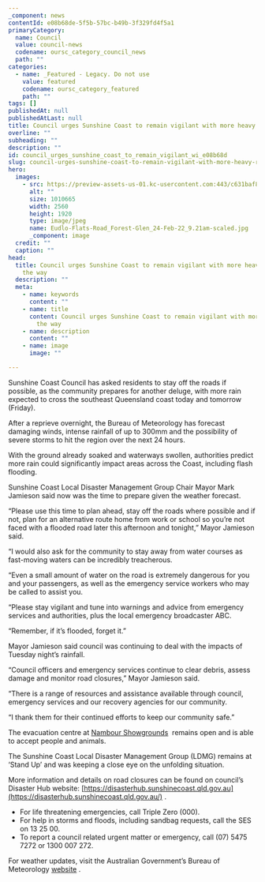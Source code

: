 ```yaml
---
_component: news
contentId: e08b68de-5f5b-57bc-b49b-3f329fd4f5a1
primaryCategory:
  name: Council
  value: council-news
  codename: oursc_category_council_news
  path: ""
categories:
  - name: _Featured - Legacy. Do not use
    value: featured
    codename: oursc_category_featured
    path: ""
tags: []
publishedAt: null
publishedAtLast: null
title: Council urges Sunshine Coast to remain vigilant with more heavy rain on the way
overline: ""
subheading: ""
description: ""
id: council_urges_sunshine_coast_to_remain_vigilant_wi_e08b68d
slug: council-urges-sunshine-coast-to-remain-vigilant-with-more-heavy-rain-on-the-way
hero:
  images:
    - src: https://preview-assets-us-01.kc-usercontent.com:443/c631baf8-1b46-001f-580c-d0001b68b4a8/08f15045-c622-4cfd-a1af-979715d97cc0/Eudlo-Flats-Road_Forest-Glen_24-Feb-22_9.21am-scaled.jpg
      alt: ""
      size: 1010665
      width: 2560
      height: 1920
      type: image/jpeg
      name: Eudlo-Flats-Road_Forest-Glen_24-Feb-22_9.21am-scaled.jpg
      _component: image
  credit: ""
  caption: ""
head:
  title: Council urges Sunshine Coast to remain vigilant with more heavy rain on
    the way
  description: ""
  meta:
    - name: keywords
      content: ""
    - name: title
      content: Council urges Sunshine Coast to remain vigilant with more heavy rain on
        the way
    - name: description
      content: ""
    - name: image
      image: ""

---
```

Sunshine Coast Council has asked residents to stay off the roads if possible, as the community prepares for another deluge, with more rain expected to cross the southeast Queensland coast today and tomorrow (Friday).

After a reprieve overnight, the Bureau of Meteorology has forecast damaging winds, intense rainfall of up to 300mm and the possibility of severe storms to hit the region over the next 24 hours.

With the ground already soaked and waterways swollen, authorities predict more rain could significantly impact areas across the Coast, including flash flooding.

Sunshine Coast Local Disaster Management Group Chair Mayor Mark Jamieson said now was the time to prepare given the weather forecast.

“Please use this time to plan ahead, stay off the roads where possible and if not, plan for an alternative route home from work or school so you’re not faced with a flooded road later this afternoon and tonight,” Mayor Jamieson said.

“I would also ask for the community to stay away from water courses as fast-moving waters can be incredibly treacherous.

“Even a small amount of water on the road is extremely dangerous for you and your passengers, as well as the emergency service workers who may be called to assist you.

“Please stay vigilant and tune into warnings and advice from emergency services and authorities, plus the local emergency broadcaster ABC.

“Remember, if it’s flooded, forget it.”

Mayor Jamieson said council was continuing to deal with the impacts of Tuesday night’s rainfall.

“Council officers and emergency services continue to clear debris, assess damage and monitor road closures,” Mayor Jamieson said.

“There is a range of resources and assistance available through council, emergency services and our recovery agencies for our community.

“I thank them for their continued efforts to keep our community safe.”

The evacuation centre at [Nambour Showgrounds](https://www.sunshinecoast.qld.gov.au/Living-and-Community/Community-Facilities/Nambour-Showgrounds)
 remains open and is able to accept people and animals.

The Sunshine Coast Local Disaster Management Group (LDMG) remains at ‘Stand Up’ and was keeping a close eye on the unfolding situation.

More information and details on road closures can be found on council’s Disaster Hub website: [https://disasterhub.sunshinecoast.qld.gov.au](https://disasterhub.sunshinecoast.qld.gov.au/)
. 

*   For life threatening emergencies, call Triple Zero (000).
*   For help in storms and floods, including sandbag requests, call the SES on 13 25 00.
*   To report a council related urgent matter or emergency, call (07) 5475 7272 or 1300 007 272.

For weather updates, visit the Australian Government’s Bureau of Meteorology [website](http://www.bom.gov.au/?ref=logo)
.

